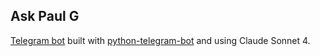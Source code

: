 ## Ask Paul G

[Telegram bot](https://telegram.dog/AskPGbot) built with [python-telegram-bot](https://python-telegram-bot.org/) and using Claude Sonnet 4.
